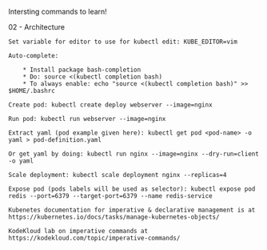 
Intersting commands to learn!




02 - Architecture

    Set variable for editor to use for kubectl edit: KUBE_EDITOR=vim 

    Auto-complete: 
    
        * Install package bash-completion
        * Do: source <(kubectl completion bash)
        * To always enable: echo "source <(kubectl completion bash)" >> $HOME/.bashrc
    
    Create pod: kubectl create deploy webserver --image=nginx

    Run pod: kubectl run webserver --image=nginx

    Extract yaml (pod example given here): kubectl get pod <pod-name> -o yaml > pod-definition.yaml

    Or get yaml by doing: kubectl run nginx --image=nginx --dry-run=client -o yaml

    Scale deployment: kubectl scale deployment nginx --replicas=4

    Expose pod (pods labels will be used as selector): kubectl expose pod redis --port=6379 --target-port=6379 --name redis-service

    Kubenetes documentation for imperative & declarative management is at https://kubernetes.io/docs/tasks/manage-kubernetes-objects/

    KodeKloud lab on imperative commands at https://kodekloud.com/topic/imperative-commands/



